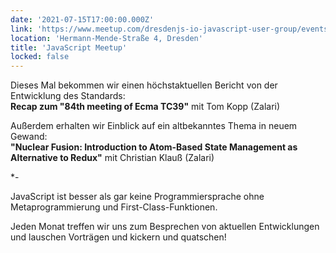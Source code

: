 ```yaml
---
date: '2021-07-15T17:00:00.000Z'
link: 'https://www.meetup.com/dresdenjs-io-javascript-user-group/events/wwdfrqycckblb/'
location: 'Hermann-Mende-Straße 4, Dresden'
title: 'JavaScript Meetup'
locked: false
---
```

Dieses Mal bekommen wir einen höchstaktuellen Bericht von der Entwicklung des Standards:  
**Recap zum "84th meeting of Ecma TC39"** mit Tom Kopp (Zalari)

Außerdem erhalten wir Einblick auf ein altbekanntes Thema in neuem Gewand:  
**"Nuclear Fusion: Introduction to Atom-Based State Management as Alternative to Redux"** mit Christian Klauß (Zalari)

*-

JavaScript ist besser als gar keine Programmiersprache ohne Metaprogrammierung und First-Class-Funktionen.

Jeden Monat treffen wir uns zum Besprechen von aktuellen Entwicklungen und lauschen Vorträgen und kickern und quatschen!
